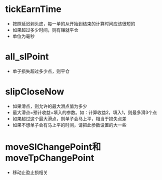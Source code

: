 # tickEarnTime
* 按照延迟剥头皮，每一单的从开始到结束的计算时间应该很短的
* 如果超过多少时间，则有赚就平仓
* 单位为毫秒

# all_slPoint
* 单子损失超过多少点，则平仓

# slipCloseNow
* 如果滑点，则允许的最大滑点值为多少
* 最大滑点=预计收益+填入的参数。如：计算收益2，填入1，则最多滑3个点
* 如果超过这个最大滑点，则单子会马上平，相当于损失点差
* 如果不想单子会有马上平的时间，请把此参数设置的大一些

# moveSlChangePoint和moveTpChangePoint
* 移动止盈止损相关